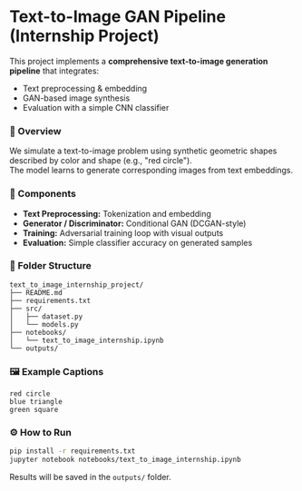 # Text-to-Image GAN Pipeline (Internship Project)

This project implements a **comprehensive text-to-image generation pipeline** that integrates:
- Text preprocessing & embedding
- GAN-based image synthesis
- Evaluation with a simple CNN classifier

### 📘 Overview
We simulate a text-to-image problem using synthetic geometric shapes described by color and shape (e.g., "red circle").  
The model learns to generate corresponding images from text embeddings.

### 🧠 Components
- **Text Preprocessing:** Tokenization and embedding
- **Generator / Discriminator:** Conditional GAN (DCGAN-style)
- **Training:** Adversarial training loop with visual outputs
- **Evaluation:** Simple classifier accuracy on generated samples

### 🧩 Folder Structure
```
text_to_image_internship_project/
├── README.md
├── requirements.txt
├── src/
│   ├── dataset.py
│   └── models.py
├── notebooks/
│   └── text_to_image_internship.ipynb
└── outputs/
```
### 🖼️ Example Captions
```
red circle
blue triangle
green square
```

### ⚙️ How to Run
```bash
pip install -r requirements.txt
jupyter notebook notebooks/text_to_image_internship.ipynb
```
Results will be saved in the `outputs/` folder.
